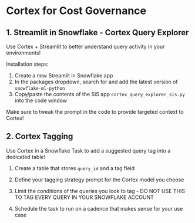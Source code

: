 # Cortex for Cost Governance

## 1. Streamlit in Snowflake - Cortex Query Explorer

Use Cortex + Streamlit to better understand query activity in your environments!

Installation steps:

1. Create a new Streamlit in Snowflake app
2. In the packages dropdown, search for and add the latest version of `snowflake-ml-python`
3. Copy/paste the contents of the SiS app `cortex_query_explorer_sis.py` into the code window

Make sure to tweak the prompt in the code to provide targeted context to Cortex!

## 2. Cortex Tagging

Use Cortex in a Snowflake Task to add a suggested query tag into a dedicated table!

1. Create a table that stores `query_id` and a tag field
2. Define your tagging strategy prompt for the Cortex model you choose
3. Limit the conditions of the queries you look to tag - DO NOT USE THIS TO TAG EVERY QUERY IN YOUR SNOWFLAKE ACCOUNT

4. Schedule the task to run on a cadence that makes sense for your use case